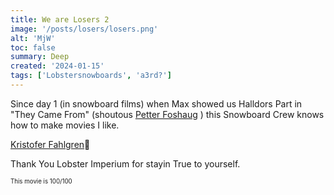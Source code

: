 ```yaml
---
title: We are Losers 2
image: '/posts/losers/losers.png'
alt: 'MjW'
toc: false
summary: Deep
created: '2024-01-15'
tags: ['Lobstersnowboards', 'a3rd?']
---
```


Since day 1 (in snowboard films) when Max showed us Halldors Part in "They Came From" (shoutous <a href="https://cherrydeck.com/its.petter">Petter Foshaug</a> ) this Snowboard Crew knows how to make movies I like.

<a href="https://www.instagram.com/kuske/">Kristofer Fahlgren</a>👑

Thank You Lobster Imperium for stayin True to yourself.

<script>
  import { YouTube } from 'sveltekit-embed'
  import { Vimeo } from 'sveltekit-embed'
</script>

<Vimeo vimeoId="886806712" />
<YouTube youTubeId="_QdK-S4bTRo" />
<sub><sup>This movie is 100/100</sup></sub>
